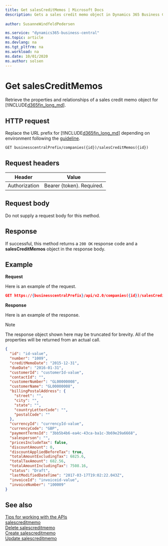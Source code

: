 ```yaml
---
title: Get salesCreditMemos | Microsoft Docs
description: Gets a sales credit memo object in Dynamics 365 Business Central.
 
author: SusanneWindfeldPedersen

ms.service: "dynamics365-business-central"
ms.topic: article
ms.devlang: na
ms.tgt_pltfrm: na
ms.workload: na
ms.date: 10/01/2020
ms.author: solsen
---
```


# Get salesCreditMemos
Retrieve the properties and relationships of a sales credit memo object for [!INCLUDE[d365fin_long_md](../../includes/d365fin_long_md.md)].

## HTTP request
Replace the URL prefix for [!INCLUDE[d365fin_long_md](../../includes/d365fin_long_md.md)] depending on environment following the [guideline](../../v2.0/endpoints-apis-for-dynamics.md).

```
GET businesscentralPrefix/companies({id})/salesCreditMemos({id})
```

## Request headers

|Header|Value|
|------|-----|
|Authorization  |Bearer {token}. Required. |

## Request body
Do not supply a request body for this method.

## Response
If successful, this method returns a ```200 OK``` response code and a **salesCreditMemos** object in the response body.

## Example

**Request**

Here is an example of the request.
```json
GET https://{businesscentralPrefix}/api/v2.0/companies({id})/salesCreditMemos({id})
```

**Response**

Here is an example of the response. 

> [!NOTE]  
>   The response object shown here may be truncated for brevity. All of the properties will be returned from an actual call.

```json
{
  "id": "id-value",
  "number": "1009",
  "creditMemoDate": "2015-12-31",
  "dueDate": "2016-01-31",
  "customerId": "customerId-value",
  "contactId": "",
  "customerNumber": "GL00000008",
  "customerName": "GL00000008",
  "billingPostalAddress": {
    "street": "",
    "city": "",
    "state": "",
    "countryLetterCode": "",
    "postalCode": ""
  },
  "currencyId": "currencyId-value",
  "currencyCode": "GBP",
  "paymentTermsId": "3bb5b4b6-ea4c-43ca-ba1c-3b69e29a6668",
  "salesperson": "",
  "pricesIncludeTax": false,
  "discountAmount": 0,
  "discountAppliedBeforeTax": true,
  "totalAmountExcludingTax": 6825.6,
  "totalTaxAmount": 682.56,
  "totalAmountIncludingTax": 7508.16,
  "status": "Draft",
  "lastModifiedDateTime": "2017-03-17T19:02:22.043Z",
  "invoiceId": "invoiceid-value",
  "invoiceNumber": "100009"
}
```

## See also
[Tips for working with the APIs](/dynamics365/business-central/dev-itpro/developer/devenv-connect-apps-tips)    
[salescreditmemo](../resources/dynamics_salescreditmemo.md)    
[Delete salescreditmemo](dynamics_salescreditmemo_Delete.md)    
[Create salescreditmemo](dynamics_salescreditmemo_Create.md)    
[Update salescreditmemo](dynamics_salescreditmemo_Update.md)    
